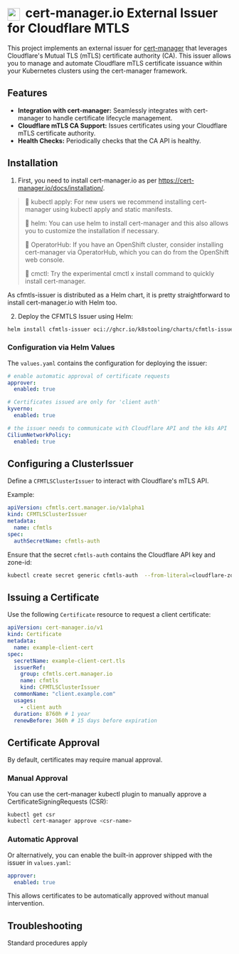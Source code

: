 # <img src="https://raw.githubusercontent.com/cert-manager/cert-manager/d53c0b9270f8cd90d908460d69502694e1838f5f/logo/logo-small.png" alt="cert-manager project logo" style="height: 1em; width: 1em; vertical-align: middle; margin-right: 0.2em;"/> cert-manager.io External Issuer for Cloudflare MTLS

This project implements an external issuer for [cert-manager](https://cert-manager.io/) that leverages Cloudflare's Mutual TLS (mTLS) certificate authority (CA). This issuer allows you to manage and automate Cloudflare mTLS certificate issuance within your Kubernetes clusters using the cert-manager framework.

## Features

*   **Integration with cert-manager:** Seamlessly integrates with cert-manager to handle certificate lifecycle management.
*   **Cloudflare mTLS CA Support:** Issues certificates using your Cloudflare mTLS certificate authority.
*   **Health Checks:** Periodically checks that the CA API is healthy.

## Installation

1. First, you need to install cert-manager.io as per https://cert-manager.io/docs/installation/.

> 📖 kubectl apply: For new users we recommend installing cert-manager using kubectl apply and static manifests.
>
> 📖 helm: You can use helm to install cert-manager and this also allows you to customize the installation if necessary.
> 
> 📖 OperatorHub: If you have an OpenShift cluster, consider installing cert-manager via OperatorHub, which you can do from the OpenShift web console.
> 
> 🚧 cmctl: Try the experimental cmctl x install command to quickly install cert-manager.

As cfmtls-issuer is distributed as a Helm chart, it is pretty straightforward to install cert-manager.io with Helm too. 

2. Deploy the CFMTLS Issuer using Helm:

```sh
helm install cfmtls-issuer oci://ghcr.io/k8stooling/charts/cfmtls-issuer --version 2025.3.5
```

### Configuration via Helm Values

The `values.yaml` contains the configuration for deploying the issuer:

```yaml
# enable automatic approval of certificate requests
approver:
  enabled: true

# Certificates issued are only for 'client auth'
kyverno:
  enabled: true

# the issuer needs to communicate with Cloudflare API and the k8s API
CiliumNetworkPolicy:
  enabled: true
```

## Configuring a ClusterIssuer

Define a `CFMTLSClusterIssuer` to interact with Cloudflare's mTLS API.

Example:

```yaml
apiVersion: cfmtls.cert.manager.io/v1alpha1
kind: CFMTLSClusterIssuer
metadata:
  name: cfmtls
spec:
  authSecretName: cfmtls-auth
```

Ensure that the secret `cfmtls-auth` contains the Cloudflare API key and zone-id:

```sh
kubectl create secret generic cfmtls-auth  --from-literal=cloudflare-zone-id={{ CF_ZONE_ID }} --from-literal=cloudflare-api-key={{ CF_API_KEY }}
```

## Issuing a Certificate

Use the following `Certificate` resource to request a client certificate:

```yaml
apiVersion: cert-manager.io/v1
kind: Certificate
metadata:
  name: example-client-cert
spec:
  secretName: example-client-cert.tls
  issuerRef:
    group: cfmtls.cert.manager.io
    name: cfmtls
    kind: CFMTLSClusterIssuer
  commonName: "client.example.com"
  usages:
    - client auth
  duration: 8760h # 1 year
  renewBefore: 360h # 15 days before expiration
```

## Certificate Approval

By default, certificates may require manual approval.

### Manual Approval

You can use the cert-manager kubectl plugin to manually approve a CertificateSigningRequests (CSR):

```sh
kubectl get csr
kubectl cert-manager approve <csr-name>
```

### Automatic Approval

Or alternatively, you can enable the built-in approver shipped with the issuer in `values.yaml`:

```yaml
approver:
  enabled: true
```

This allows certificates to be automatically approved without manual intervention.

## Troubleshooting

Standard procedures apply